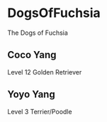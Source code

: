 # DogsOfFuchsia
The Dogs of Fuchsia

## Coco Yang
Level 12 Golden Retriever

## Yoyo Yang
Level 3 Terrier/Poodle
